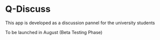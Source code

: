 # Q-Discuss

This app is developed as a discussion pannel for the university students

To be launched in August (Beta Testing Phase)
